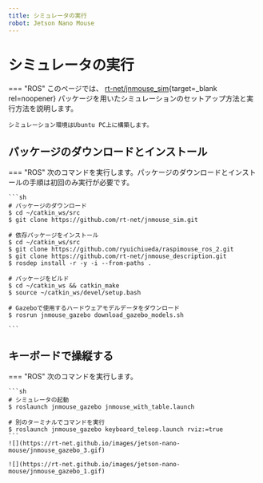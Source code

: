 ```yaml
---
title: シミュレータの実行
robot: Jetson Nano Mouse
---
```


# シミュレータの実行

=== "ROS"
    このページでは、
    [rt-net/jnmouse_sim](https://github.com/rt-net/jnmouse_sim){target=_blank rel=noopener}
    パッケージを用いたシミュレーションのセットアップ方法と実行方法を説明します。

    シミュレーション環境はUbuntu PC上に構築します。

## パッケージのダウンロードとインストール

=== "ROS"
    次のコマンドを実行します。パッケージのダウンロードとインストールの手順は初回のみ実行が必要です。

    ```sh
    # パッケージのダウンロード
    $ cd ~/catkin_ws/src
    $ git clone https://github.com/rt-net/jnmouse_sim.git

    # 依存パッケージをインストール
    $ cd ~/catkin_ws/src
    $ git clone https://github.com/ryuichiueda/raspimouse_ros_2.git
    $ git clone https://github.com/rt-net/jnmouse_description.git
    $ rosdep install -r -y -i --from-paths .

    # パッケージをビルド
    $ cd ~/catkin_ws && catkin_make
    $ source ~/catkin_ws/devel/setup.bash

    # Gazeboで使用するハードウェアモデルデータをダウンロード
    $ rosrun jnmouse_gazebo download_gazebo_models.sh

    ```

## キーボードで操縦する

=== "ROS"
    次のコマンドを実行します。

    ```sh
    # シミュレータの起動
    $ roslaunch jnmouse_gazebo jnmouse_with_table.launch

    # 別のターミナルでコマンドを実行
    $ roslaunch jnmouse_gazebo keyboard_teleop.launch rviz:=true
    ```
    ![](https://rt-net.github.io/images/jetson-nano-mouse/jnmouse_gazebo_3.gif)

    ![](https://rt-net.github.io/images/jetson-nano-mouse/jnmouse_gazebo_1.gif)
